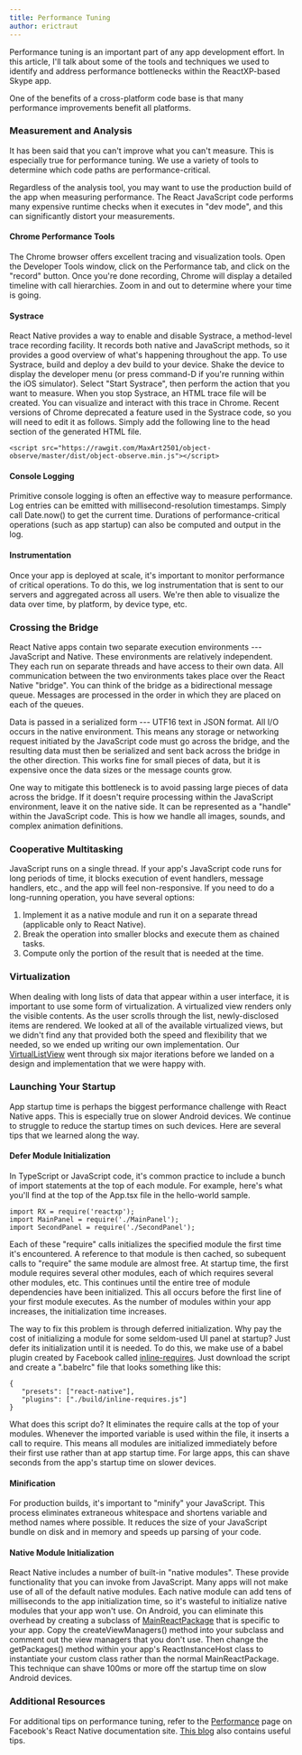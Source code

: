 ```yaml
---
title: Performance Tuning
author: erictraut
---
```


Performance tuning is an important part of any app development effort. In this article, I'll talk about some of the tools and techniques we used to identify and address performance bottlenecks within the ReactXP-based Skype app.

One of the benefits of a cross-platform code base is that many performance improvements benefit all platforms.


### Measurement and Analysis

It has been said that you can't improve what you can't measure. This is especially true for performance tuning. We use a variety of tools to determine which code paths are performance-critical.

Regardless of the analysis tool, you may want to use the production build of the app when measuring performance. The React JavaScript code performs many expensive runtime checks when it executes in "dev mode", and this can significantly distort your measurements.

#### Chrome Performance Tools
The Chrome browser offers excellent tracing and visualization tools. Open the Developer Tools window, click on the Performance tab, and click on the "record" button. Once you're done recording, Chrome will display a detailed timeline with call hierarchies. Zoom in and out to determine where your time is going.

#### Systrace
React Native provides a way to enable and disable Systrace, a method-level trace recording facility. It records both native and JavaScript methods, so it provides a good overview of what's happening throughout the app. To use Systrace, build and deploy a dev build to your device. Shake the device to display the developer menu (or press command-D if you're running within the iOS simulator). Select "Start Systrace", then perform the action that you want to measure. When you stop Systrace, an HTML trace file will be created. You can visualize and interact with this trace in Chrome. Recent versions of Chrome deprecated a feature used in the Systrace code, so you will need to edit it as follows. Simply add the following line to the head section of the generated HTML file.

```
<script src="https://rawgit.com/MaxArt2501/object-observe/master/dist/object-observe.min.js"></script>
```

#### Console Logging
Primitive console logging is often an effective way to measure performance. Log entries can be emitted with millisecond-resolution timestamps. Simply call Date.now() to get the current time. Durations of performance-critical operations (such as app startup) can also be computed and output in the log.

#### Instrumentation
Once your app is deployed at scale, it's important to monitor performance of critical operations. To do this, we log instrumentation that is sent to our servers and aggregated across all users. We're then able to visualize the data over time, by platform, by device type, etc.


### Crossing the Bridge
React Native apps contain two separate execution environments --- JavaScript and Native. These environments are relatively independent. They each run on separate threads and have access to their own data. All communication between the two environments takes place over the React Native "bridge". You can think of the bridge as a bidirectional message queue. Messages are processed in the order in which they are placed on each of the queues.

Data is passed in a serialized form --- UTF16 text in JSON format. All I/O occurs in the native environment. This means any storage or networking request initiated by the JavaScript code must go across the bridge, and the resulting data must then be serialized and sent back across the bridge in the other direction. This works fine for small pieces of data, but it is expensive once the data sizes or the message counts grow. 

One way to mitigate this bottleneck is to avoid passing large pieces of data across the bridge. If it doesn't require processing within the JavaScript environment, leave it on the native side. It can be represented as a "handle" within the JavaScript code. This is how we handle all images, sounds, and complex animation definitions. 


### Cooperative Multitasking
JavaScript runs on a single thread. If your app's JavaScript code runs for long periods of time, it blocks execution of event handlers, message handlers, etc., and the app will feel non-responsive. If you need to do a long-running operation, you have several options:
1. Implement it as a native module and run it on a separate thread (applicable only to React Native).
2. Break the operation into smaller blocks and execute them as chained tasks.
3. Compute only the portion of the result that is needed at the time.


### Virtualization
When dealing with long lists of data that appear within a user interface, it is important to use some form of virtualization. A virtualized view renders only the visible contents. As the user scrolls through the list, newly-disclosed items are rendered. We looked at all of the available virtualized views, but we didn't find any that provided both the speed and flexibility that we needed, so we ended up writing our own implementation. Our [VirtualListView](https://microsoft.github.io/reactxp/docs/extensions/virtuallistview.html) went through six major iterations before we landed on a design and implementation that we were happy with.


### Launching Your Startup
App startup time is perhaps the biggest performance challenge with React Native apps. This is especially true on slower Android devices. We continue to struggle to reduce the startup times on such devices. Here are several tips that we learned along the way.

#### Defer Module Initialization
In TypeScript or JavaScript code, it's common practice to include a bunch of import statements at the top of each module. For example, here's what you'll find at the top of the App.tsx file in the hello-world sample.
```
import RX = require('reactxp');
import MainPanel = require('./MainPanel');
import SecondPanel = require('./SecondPanel');
```

Each of these "require" calls initializes the specified module the first time it's encountered. A reference to that module is then cached, so subequent calls to "require" the same module are almost free. At startup time, the first module requires several other modules, each of which requires several other modules, etc. This continues until the entire tree of module dependencies have been initialized. This all occurs before the first line of your first module executes. As the number of modules within your app increases, the initialization time increases. 

The way to fix this problem is through deferred initialization. Why pay the cost of initializing a module for some seldom-used UI panel at startup? Just defer its initialization until it is needed. To do this, we make use of a babel plugin created by Facebook called [inline-requires](https://github.com/facebook/fbjs/blob/master/packages/babel-preset-fbjs/plugins/inline-requires.js). Just download the script and create a ".babelrc" file that looks something like this:
```
{
   "presets": ["react-native"],
   "plugins": ["./build/inline-requires.js"]
}
```

What does this script do? It eliminates the require calls at the top of your modules. Whenever the imported variable is used within the file, it inserts a call to require. This means all modules are initialized immediately before their first use rather than at app startup time. For large apps, this can shave seconds from the app's startup time on slower devices.

#### Minification
For production builds, it's important to "minify" your JavaScript. This process eliminates extraneous whitespace and shortens variable and method names where possible. It reduces the size of your JavaScript bundle on disk and in memory and speeds up parsing of your code.


#### Native Module Initialization
React Native includes a number of built-in "native modules". These provide functionality that you can invoke from JavaScript. Many apps will not make use of all of the default native modules. Each native module can add tens of milliseconds to the app initialization time, so it's wasteful to initialize native modules that your app won't use. On Android, you can eliminate this overhead by creating a subclass of [MainReactPackage](https://github.com/facebook/react-native/blob/master/ReactAndroid/src/main/java/com/facebook/react/shell/MainReactPackage.java) that is specific to your app. Copy the createViewManagers() method into your subclass and comment out the view managers that you don't use. Then change the getPackages() method within your app's ReactInstanceHost class to instantiate your custom class rather than the normal MainReactPackage. This technique can shave 100ms or more off the startup time on slow Android devices.


### Additional Resources
For additional tips on performance tuning, refer to the [Performance](https://facebook.github.io/react-native/docs/performance.html) page on Facebook's React Native documentation site. [This blog](https://code.facebook.com/posts/895897210527114/) also contains useful tips.
